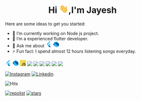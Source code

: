 <h1 align="center">Hi <img src="https://raw.githubusercontent.com/ABSphreak/ABSphreak/master/gifs/Hi.gif" width="30px">,I'm Jayesh </h1>


Here are some ideas to get you started:

- 🔭 I’m currently working on Node js project.
- 🌱 I’m a experienced flutter developer.
- 💬 Ask me about  <code><img height="20" src="https://raw.githubusercontent.com/github/explore/80688e429a7d4ef2fca1e82350fe8e3517d3494d/topics/flutter/flutter.png"></code> <code><img height="20" src="https://raw.githubusercontent.com/github/explore/80688e429a7d4ef2fca1e82350fe8e3517d3494d/topics/dart/dart.png"></code>
- ⚡ Fun fact: I spend almost 12 hours listening songs everyday.

<code><img height="20" src="https://raw.githubusercontent.com/github/explore/80688e429a7d4ef2fca1e82350fe8e3517d3494d/topics/flutter/flutter.png"></code>
<code><img height="20" src="https://raw.githubusercontent.com/github/explore/80688e429a7d4ef2fca1e82350fe8e3517d3494d/topics/dart/dart.png"></code>
<code><img height="20" src="https://raw.githubusercontent.com/github/explore/80688e429a7d4ef2fca1e82350fe8e3517d3494d/topics/javascript/javascript.png"></code>
<code><img height="20" src="https://user-images.githubusercontent.com/11183158/43805223-f23c1250-9a6c-11e8-9677-a45e08df2d7c.png"></code>
<code><img height="20" src="https://raw.githubusercontent.com/tkswann2/tech-logos/master/bootstrap.png"></code>
<code><img height="20" src="https://github.com/tkswann2/tech-logos/blob/master/firebase.png?raw=true"></code>
<code><img height="20" src="https://github.com/tkswann2/tech-logos/blob/master/github.png?raw=true"></code>
<code><img height="20" src="https://github.com/tkswann2/tech-logos/blob/master/html5.png?raw=true"></code>
<code><img height="20" src="https://34epjf3lzxqsddc2k3n1oj77-wpengine.netdna-ssl.com/wp-content/uploads/2016/12/material.io-icon.png"></code>


[![Instagram](https://img.shields.io/badge/-Instagram-c13584?style=flat&labelColor=c13584&logo=instagram&logoColor=white)](https://www.instagram.com/jay9sh/) [![Linkedin](https://img.shields.io/badge/-LinkedIn-blue?style=flat&logo=Linkedin&logoColor=white)](https://www.linkedin.com/in/jayesh-choudhary-a6413a17b/)

![Hits](https://hits.seeyoufarm.com/api/count/incr/badge.svg?url=https%3A%2F%2Fgithub.com%2Fjakz12%2Fhit-counter&count_bg=%2379C83D&title_bg=%23555555&icon=&icon_color=%23E7E7E7&title=hits&edge_flat=false)

[![repolist](https://github-readme-stats.vercel.app/api/top-langs/?username=jakz12&theme=dark&hide_langs_below=1)](https://github.com/jakz12) 
[![stars](https://github-readme-stats.vercel.app/api?username=jakz12&show_icons=true&theme=dracula&line_height=27)](https://github.com/jakz12) 


